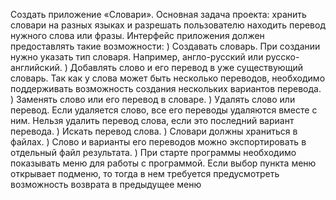 Создать приложение «Словари».
Основная задача проекта: хранить словари на разных языках и разрешать пользователю находить перевод нужного слова или фразы.
Интерфейс приложения должен предоставлять такие возможности:
) Создавать словарь. При создании нужно указать тип словаря.
Например, англо-русский или русско-английский.
) Добавлять слово и его перевод в уже существующий словарь. Так как у слова может быть несколько переводов, необходимо поддерживать возможность создания 
нескольких вариантов перевода.
) Заменять слово или его перевод в словаре.
) Удалять слово или перевод. Если удаляется слово, все его переводы удаляются 
вместе с ним. Нельзя удалить перевод слова, если это последний вариант перевода.
) Искать перевод слова.
) Словари должны храниться в файлах.
) Слово и варианты его переводов можно экспортировать в отдельный файл результата.
) При старте программы необходимо показывать меню для работы с программой. 
Если выбор пункта меню открывает подменю, то тогда в нем требуется предусмотреть возможность возврата в предыдущее меню
